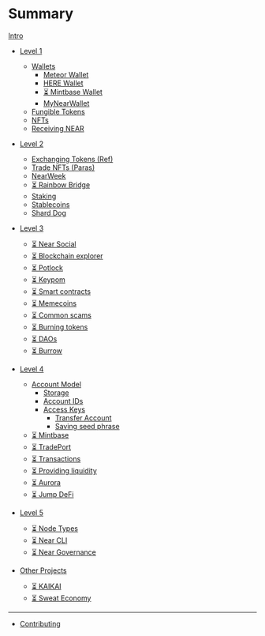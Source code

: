 # Summary

[Intro](intro.md)
- [Level 1]()
  - [Wallets](lvl1/wallets/index.md)
    - [Meteor Wallet](lvl1/wallets/meteor-wallet.md)
    - [HERE Wallet](lvl1/wallets/here-wallet.md)
    - [⏳ Mintbase Wallet](lvl1/wallets/mintbase-wallet.md)
    - [MyNearWallet](lvl1/wallets/my-near-wallet.md)
  - [Fungible Tokens](lvl1/fts.md)
  - [NFTs](lvl1/nfts.md)
  - [Receiving NEAR](lvl1/receiving-near.md)
- [Level 2]()
  - [Exchanging Tokens (Ref)](lvl2/exchanging-tokens-ref.md)
  - [Trade NFTs (Paras)](lvl2/trade-nfts-paras.md)
  - [NearWeek](lvl2/nearweek.md)
  - [⏳ Rainbow Bridge](lvl2/rainbow-bridge.md)
  - [Staking](lvl2/staking.md)
  - [Stablecoins](lvl2/stablecoins.md)
  - [Shard Dog](lvl2/shard-dog.md)
- [Level 3]()
  - [⏳ Near Social](lvl3/near-social.md)
  - [⏳ Blockchain explorer](lvl3/nearblocks.md)
  - [⏳ Potlock](lvl3/potlock.md)
  - [⏳ Keypom](lvl3/keypom.md)
  - [⏳ Smart contracts](lvl3/smart-contracts.md)
  - [⏳ Memecoins](lvl3/memecoins.md)
  - [⏳ Common scams](lvl3/scams.md)
  - [⏳ Burning tokens](lvl3/burning.md)
  - [⏳ DAOs](lvl3/dao.md)
  - [⏳ Burrow](lvl3/burrow.md)
- [Level 4]()
  - [Account Model](lvl4/account-model/index.md)
    - [Storage](lvl4/account-model/storage.md)
    - [Account IDs](lvl4/account-model/account-ids.md)
    - [Access Keys](lvl4/account-model/keys/index.md)
      - [Transfer Account](lvl4/account-model/keys/key-rotation.md)
      - [Saving seed phrase](lvl4/account-model/keys/where-to-save-seed-phrase.md)
  - [⏳ Mintbase](lvl4/mintbase.md)
  - [⏳ TradePort](lvl4/tradeport.md)
  - [⏳ Transactions](lvl4/transactions.md)
  - [⏳ Providing liquidity](lvl4/providing-liquidity-ref.md)
  - [⏳ Aurora](lvl4/aurora.md)
  - [⏳ Jump DeFi](lvl4/jumpdefi.md)
- [Level 5]()
  - [⏳ Node Types](lvl5/node-types.md)
  - [⏳ Near CLI](lvl5/near-cli.md)
  - [⏳ Near Governance](lvl5/governance.md)

- [Other Projects](projects/index.md)
  - [⏳ KAIKAI](projects/kaikai.md)
  - [⏳ Sweat Economy](projects/sweat-economy.md)

---

- [Contributing](contributing.md)
